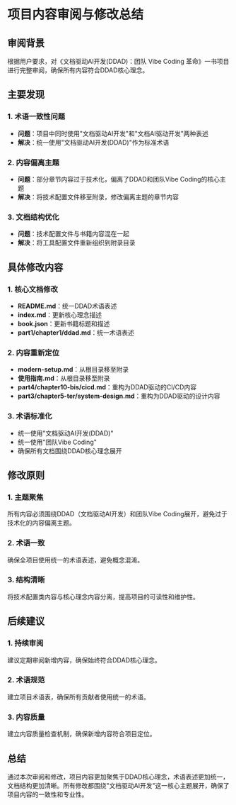 # 项目内容审阅与修改总结

## 审阅背景
根据用户要求，对《文档驱动AI开发(DDAD)：团队 Vibe Coding 革命》一书项目进行完整审阅，确保所有内容符合DDAD核心理念。

## 主要发现

### 1. 术语一致性问题
- **问题**：项目中同时使用"文档驱动AI开发"和"文档AI驱动开发"两种表述
- **解决**：统一使用"文档驱动AI开发(DDAD)"作为标准术语

### 2. 内容偏离主题
- **问题**：部分章节内容过于技术化，偏离了DDAD和团队Vibe Coding的核心主题
- **解决**：将技术配置文件移至附录，修改偏离主题的章节内容

### 3. 文档结构优化
- **问题**：技术配置文件与书籍内容混在一起
- **解决**：将工具配置文件重新组织到附录目录

## 具体修改内容

### 1. 核心文档修改
- **README.md**：统一DDAD术语表述
- **index.md**：更新核心理念描述
- **book.json**：更新书籍标题和描述
- **part1/chapter1/ddad.md**：统一术语表述

### 2. 内容重新定位
- **modern-setup.md**：从根目录移至附录
- **使用指南.md**：从根目录移至附录
- **part4/chapter10-bis/cicd.md**：重构为DDAD驱动的CI/CD内容
- **part3/chapter5-ter/system-design.md**：重构为DDAD驱动的设计内容

### 3. 术语标准化
- 统一使用"文档驱动AI开发(DDAD)"
- 统一使用"团队Vibe Coding"
- 确保所有文档围绕DDAD核心理念展开

## 修改原则

### 1. 主题聚焦
所有内容必须围绕DDAD（文档驱动AI开发）和团队Vibe Coding展开，避免过于技术化的内容偏离主题。

### 2. 术语一致
确保全项目使用统一的术语表述，避免概念混淆。

### 3. 结构清晰
将技术配置类内容与核心理念内容分离，提高项目的可读性和维护性。

## 后续建议

### 1. 持续审阅
建议定期审阅新增内容，确保始终符合DDAD核心理念。

### 2. 术语规范
建立项目术语表，确保所有贡献者使用统一的术语。

### 3. 内容质量
建立内容质量检查机制，确保新增内容符合项目定位。

## 总结

通过本次审阅和修改，项目内容更加聚焦于DDAD核心理念，术语表述更加统一，文档结构更加清晰。所有修改都围绕"文档驱动AI开发"这一核心主题展开，确保了项目内容的一致性和专业性。